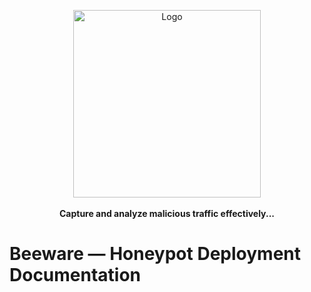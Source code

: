 <p align="center">
  <a href="https://theboysworkers.github.io/beeware">
    <img src="https://theboysworkers.github.io/beeware/logo.svg" alt="Logo" width="300" height="300">
  </a>
  <br><br>
  <strong>Capture and analyze malicious traffic effectively...</strong>
</p>

# Beeware — Honeypot Deployment Documentation

